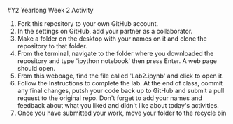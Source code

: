 #Y2 Yearlong Week 2 Activity

<ol>

<li>Fork this repository to your own GitHub account.</li>

<li>In the settings on GitHub, add your partner as a collaborator.</li>

<li>Make a folder on the desktop with your names on it and clone the repository to that folder.</li>

<li>From the terminal, navigate to the folder where you downloaded the repository and type 'ipython notebook' then press Enter. A web page should open.</li>
<li>From this webpage, find the file called 'Lab2.ipynb' and click to open it. </li>
<li>Follow the Instructions to complete the lab.  At the end of class, commit any final changes, putsh your code back up to GitHub and submit a pull request to the original repo.  Don't forget to add your names and feedback about what you liked and didn't like about today's activities.  </li>

<li> Once you have submitted your work, move your folder to the recycle bin </li>

</ol>
